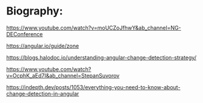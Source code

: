 Biography:
==========

https://www.youtube.com/watch?v=moUCZoJfhwY&ab_channel=NG-DEConference

https://angular.io/guide/zone

https://blogs.halodoc.io/understanding-angular-change-detection-strategy/

https://www.youtube.com/watch?v=OcphK_aEd7I&ab_channel=StepanSuvorov

https://indepth.dev/posts/1053/everything-you-need-to-know-about-change-detection-in-angular
